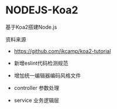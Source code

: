 # NODEJS-Koa2
基于Koa2搭建Node.js

资料来源
- https://github.com/ikcamp/koa2-tutorial
- 新增eslint代码检测规范
- 增加统一编辑器编码风格文件


- controller 参数处理
- service 业务逻辑层


